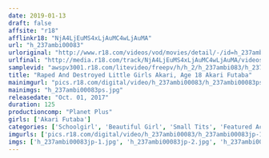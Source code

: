 ```yaml
---
date: 2019-01-13
draft: false
affsite: "r18"
afflinkr18: "NjA4LjEuMS4xLjAuMC4wLjAuMA"
url: "h_237ambi00083"
urloriginal: "http://www.r18.com/videos/vod/movies/detail/-/id=h_237ambi00083"
urlfinal: "http://media.r18.com/track/NjA4LjEuMS4xLjAuMC4wLjAuMA/videos/vod/movies/detail/-/id=h_237ambi00083"
samplevid: "awspv3001.r18.com/litevideo/freepv/h/h_2/h_237ambi083/h_237ambi083_dmb_w.mp4"
title: "Raped And Destroyed Little Girls Akari, Age 18 Akari Futaba"
mainimgurl: "pics.r18.com/digital/video/h_237ambi00083/h_237ambi00083ps.jpg"
mainimgs: "h_237ambi00083ps.jpg"
releasedate: "Oct. 01, 2017"
duration: 125
productioncomp: "Planet Plus"
girls: ['Akari Futaba']
categories: ['Schoolgirl', 'Beautiful Girl', 'Small Tits', 'Featured Actress', 'Creampie', 'Blowjob', 'Hi-Def']
imgurls: ['pics.r18.com/digital/video/h_237ambi00083/h_237ambi00083jp-1.jpg', 'pics.r18.com/digital/video/h_237ambi00083/h_237ambi00083jp-2.jpg', 'pics.r18.com/digital/video/h_237ambi00083/h_237ambi00083jp-3.jpg', 'pics.r18.com/digital/video/h_237ambi00083/h_237ambi00083jp-4.jpg', 'pics.r18.com/digital/video/h_237ambi00083/h_237ambi00083jp-5.jpg', 'pics.r18.com/digital/video/h_237ambi00083/h_237ambi00083jp-6.jpg', 'pics.r18.com/digital/video/h_237ambi00083/h_237ambi00083jp-7.jpg', 'pics.r18.com/digital/video/h_237ambi00083/h_237ambi00083jp-8.jpg', 'pics.r18.com/digital/video/h_237ambi00083/h_237ambi00083jp-9.jpg', 'pics.r18.com/digital/video/h_237ambi00083/h_237ambi00083jp-10.jpg', 'pics.r18.com/digital/video/h_237ambi00083/h_237ambi00083jp-11.jpg', 'pics.r18.com/digital/video/h_237ambi00083/h_237ambi00083jp-12.jpg', 'pics.r18.com/digital/video/h_237ambi00083/h_237ambi00083jp-13.jpg', 'pics.r18.com/digital/video/h_237ambi00083/h_237ambi00083jp-14.jpg', 'pics.r18.com/digital/video/h_237ambi00083/h_237ambi00083jp-15.jpg', 'pics.r18.com/digital/video/h_237ambi00083/h_237ambi00083jp-16.jpg', 'pics.r18.com/digital/video/h_237ambi00083/h_237ambi00083jp-17.jpg', 'pics.r18.com/digital/video/h_237ambi00083/h_237ambi00083jp-18.jpg', 'pics.r18.com/digital/video/h_237ambi00083/h_237ambi00083jp-19.jpg', 'pics.r18.com/digital/video/h_237ambi00083/h_237ambi00083jp-20.jpg']
imgs: ['h_237ambi00083jp-1.jpg', 'h_237ambi00083jp-2.jpg', 'h_237ambi00083jp-3.jpg', 'h_237ambi00083jp-4.jpg', 'h_237ambi00083jp-5.jpg', 'h_237ambi00083jp-6.jpg', 'h_237ambi00083jp-7.jpg', 'h_237ambi00083jp-8.jpg', 'h_237ambi00083jp-9.jpg', 'h_237ambi00083jp-10.jpg', 'h_237ambi00083jp-11.jpg', 'h_237ambi00083jp-12.jpg', 'h_237ambi00083jp-13.jpg', 'h_237ambi00083jp-14.jpg', 'h_237ambi00083jp-15.jpg', 'h_237ambi00083jp-16.jpg', 'h_237ambi00083jp-17.jpg', 'h_237ambi00083jp-18.jpg', 'h_237ambi00083jp-19.jpg', 'h_237ambi00083jp-20.jpg']
---
```

